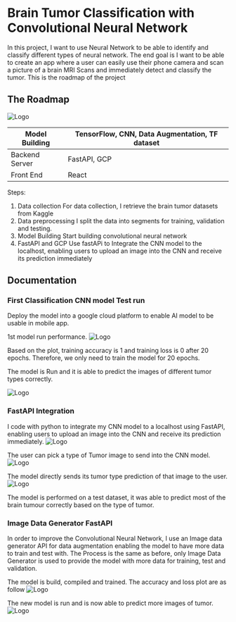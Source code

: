 
# Brain Tumor Classification with Convolutional Neural Network

In this project, I want to use Neural Network to be able to identify and classify different types of neural network. The end goal is I want to be able to create an app where a user can easily use their phone camera and scan a picture of a brain MRI Scans and immediately detect and classify the tumor. 
This is the roadmap of the project

## The Roadmap

![Logo](https://github.com/vincentpatrick/BrainTumourClassificationProject/blob/main/brain%20tumor%20detection%20process.png)

| Model Building | TensorFlow, CNN, Data Augmentation, TF dataset |
|----------------|------------------------------------------------|
| Backend Server | FastAPI, GCP                                   |
| Front End      | React                                          |

Steps:
1.	Data collection
For data collection, I retrieve the brain tumor datasets from Kaggle
2.	Data preprocessing
I split the data into segments for training, validation and testing.
3.	Model Building
Start building convolutional neural network
4.	FastAPI and GCP
Use fastAPi to Integrate the CNN model to the localhost, enabling users to upload an image into the CNN and receive its prediction immediately




## Documentation

### First Classification CNN model Test run

Deploy the model into a google cloud platform to enable AI model to be usable in mobile app.

1st model run performance.
![Logo](https://github.com/vincentpatrick/BrainTumourClassificationProject/blob/main/Screenshots/performance.PNG)

Based on the plot, training accuracy is 1 and training loss is 0 after 20 epochs. 
Therefore, we only need to train the model for 20 epochs.

The model is Run and it is able to predict the images of different tumor types correctly.

![Logo](https://github.com/vincentpatrick/BrainTumourClassificationProject/blob/main/Screenshots/Capture.PNG)

### FastAPI Integration

I code with python to integrate my CNN model to a localhost using FastAPI,
enabling users to upload an image into the CNN and receive its prediction immediately.
![Logo](https://github.com/vincentpatrick/BrainTumourClassificationProject/blob/main/Screenshots/fastapi1.png)

The user can pick a type of Tumor image to send into the CNN model.
![Logo](https://github.com/vincentpatrick/BrainTumourClassificationProject/blob/main/Screenshots/fastapi2.png)

The model directly sends its tumor type prediction of that image to the user.
![Logo](https://github.com/vincentpatrick/BrainTumourClassificationProject/blob/main/Screenshots/fastapi3.PNG)

The model is performed on a test dataset, it was able to predict most of the brain tumour correctly based on the type of tumor.

### Image Data Generator FastAPI
In order to improve the Convolutional Neural Network, I use an Image data generator API for data augmentation enabling the model to have more data to train and test with.
The Process is the same as before, only Image Data Generator is used to provide the model with more data for training, test and validation.

The model is build, compiled and trained. The accuracy and loss plot are as follow
![Logo](https://github.com/vincentpatrick/BrainTumourClassificationProject/blob/main/Screenshots/accuracy_and_loss.PNG)

The new model is run and is now able to predict more images of tumor.
![Logo](https://github.com/vincentpatrick/BrainTumourClassificationProject/blob/main/Screenshots/new_prediction.PNG)


